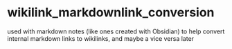 # wikilink_markdownlink_conversion
used with markdown notes (like ones created with Obsidian) to help convert internal markdown links to wikilinks, and maybe a vice versa later
